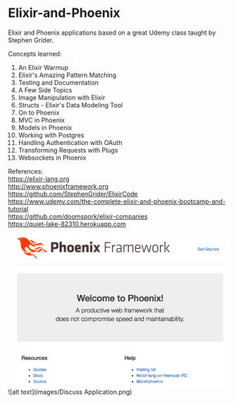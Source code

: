 # Elixir-and-Phoenix
Elixir and Phoenix applications based on a great Udemy class taught by Stephen Grider.

Concepts learned:
1) An Elixir Warmup
2) Elixir's Amazing Pattern Matching
3) Testing and Documentation
4) A Few Side Topics
5) Image Manipulation with Elixir
6) Structs - Elixir's Data Modeling Tool
7) On to Phoenix
8) MVC in Phoenix
9) Models in Phoenix
10) Working with Postgres
11) Handling Authentication with OAuth
12) Transforming Requests with Plugs
13) Websockets in Phoenix

References:  
https://elixir-lang.org  
http://www.phoenixframework.org  
https://github.com/StephenGrider/ElixirCode  
https://www.udemy.com/the-complete-elixir-and-phoenix-bootcamp-and-tutorial  
https://github.com/doomspork/elixir-companies  
https://quiet-lake-82310.herokuapp.com  

![alt text](images/Elixir-and-Phoenix.png)
![alt text](images/Discuss Application.png)
